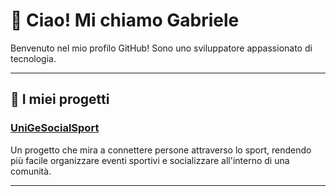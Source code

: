 # 👋 Ciao! Mi chiamo Gabriele

Benvenuto nel mio profilo GitHub! Sono uno sviluppatore appassionato di tecnologia.

---

## 🚀 I miei progetti

### [UniGeSocialSport](https://github.com/KintsuKayaba/UniGeSocialSport)
Un progetto che mira a connettere persone attraverso lo sport, rendendo più facile organizzare eventi sportivi e socializzare all'interno di una comunità.

---
